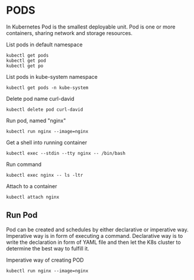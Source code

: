 # PODS

In Kubernetes Pod is the smallest deployable unit.
Pod is one or more containers, sharing network 
and storage resources. 

List pods in default namespace
```
kubectl get pods
kubectl get pod
kubectl get po
```
List pods in kube-system namespace
```
kubectl get pods -n kube-system
```

Delete pod name curl-david
```
kubectl delete pod curl-david
```

Run pod, named "nginx"
```
kubectl run nginx --image=nginx
```

Get a shell into running container
```
kubectl exec --stdin --tty nginx -- /bin/bash
```

Run command
```
kubectl exec nginx -- ls -ltr
```

Attach to a container
```
kubectl attach nginx
```

## Run Pod
Pod can be created and schedules by either declarative or imperative
way.
Imperative way is in form of executing a command. Declarative way 
is to write the declaration in form of YAML file and then let the 
K8s cluster to determine the best way to fulfill it.

Imperative way of creating POD
```
kubectl run nginx --image=nginx
```